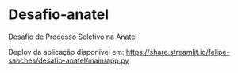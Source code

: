 # Desafio-anatel
Desafio de Processo Seletivo na Anatel


Deploy da aplicação disponível em: https://share.streamlit.io/felipe-sanches/desafio-anatel/main/app.py

